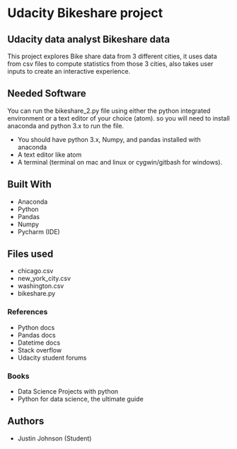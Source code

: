# Udacity Bikeshare project

## Udacity data analyst Bikeshare data

This project explores Bike share data from 3 different cities, it uses data 
from csv files to compute statistics from those 3 cities, also takes user inputs to create an interactive experience.

## Needed Software 

You can run the bikeshare_2.py file using either the python integrated environment or a text editor of your choice (atom).
so you will need to install anaconda and python 3.x to run the file.

- You should have python 3.x, Numpy, and pandas installed with anaconda
- A text editor like atom 
- A terminal (terminal on mac and linux or cygwin/gitbash for windows).

## Built With 

- Anaconda
- Python 
- Pandas
- Numpy
- Pycharm (IDE)

## Files used 

- chicago.csv
- new_york_city.csv
- washington.csv
- bikeshare.py

### References 
- Python docs 
- Pandas docs 
- Datetime docs 
- Stack overflow 
- Udacity student forums

### Books
- Data Science Projects with python
- Python for data science, the ultimate guide

## Authors

- Justin Johnson (Student)
